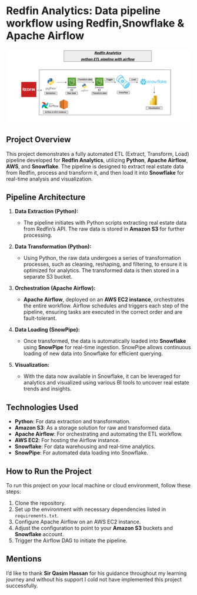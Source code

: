# Redfin Analytics: Data pipeline workflow using Redfin,Snowflake & Apache Airflow 

![Data pipeline workflow using Redfin,Snowflake & Apache Airflow .](./Redfin%20Pipeline%20Structure.png)

## Project Overview
This project demonstrates a fully automated ETL (Extract, Transform, Load) pipeline developed for **Redfin Analytics**, utilizing **Python**, **Apache Airflow**, **AWS**, and **Snowflake**. The pipeline is designed to extract real estate data from Redfin, process and transform it, and then load it into **Snowflake** for real-time analysis and visualization.

## Pipeline Architecture
1. **Data Extraction (Python):**
   - The pipeline initiates with Python scripts extracting real estate data from Redfin’s API. The raw data is stored in **Amazon S3** for further processing.

2. **Data Transformation (Python):**
   - Using Python, the raw data undergoes a series of transformation processes, such as cleaning, reshaping, and filtering, to ensure it is optimized for analytics. The transformed data is then stored in a separate S3 bucket.

3. **Orchestration (Apache Airflow):**
   - **Apache Airflow**, deployed on an **AWS EC2 instance**, orchestrates the entire workflow. Airflow schedules and triggers each step of the pipeline, ensuring tasks are executed in the correct order and are fault-tolerant.

4. **Data Loading (SnowPipe):**
   - Once transformed, the data is automatically loaded into **Snowflake** using **SnowPipe** for real-time ingestion. SnowPipe allows continuous loading of new data into Snowflake for efficient querying.

5. **Visualization:**
   - With the data now available in Snowflake, it can be leveraged for analytics and visualized using various BI tools to uncover real estate trends and insights.

## Technologies Used
- **Python**: For data extraction and transformation.
- **Amazon S3**: As a storage solution for raw and transformed data.
- **Apache Airflow**: For orchestrating and automating the ETL workflow.
- **AWS EC2**: For hosting the Airflow instance.
- **Snowflake**: For data warehousing and real-time analytics.
- **SnowPipe**: For automated data loading into Snowflake.

## How to Run the Project
To run this project on your local machine or cloud environment, follow these steps:
1. Clone the repository.
2. Set up the environment with necessary dependencies listed in `requirements.txt`.
3. Configure Apache Airflow on an AWS EC2 instance.
4. Adjust the configuration to point to your **Amazon S3** buckets and **Snowflake** account.
5. Trigger the Airflow DAG to initiate the pipeline.

## Mentions
I’d like to thank **Sir Qasim Hassan** for his guidance throughout my learning journey and without his support I cold not have implemented this project successfully.
